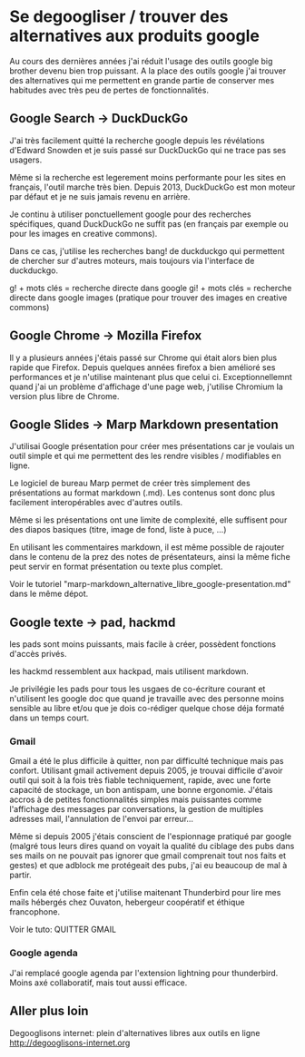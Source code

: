 <!--

---
title: Se degoogliser / trouver des alternatives aux produits google
description: Au cours des dernières années j'ai réduit l'usage des outils google big brother devenu bien trop puissant. A la place des outils google j'ai trouver des alternatives qui me permettent en grande partie de conserver mes habitudes avec très peu de pertes de fonctionnalités. 
image_url:
licence: CC-BY-SA 
---

-->


# Se degoogliser / trouver des alternatives aux produits google

Au cours des dernières années j'ai réduit l'usage des outils google big brother devenu bien trop puissant. A la place des outils google j'ai trouver des alternatives qui me permettent en grande partie de conserver mes habitudes avec très peu de pertes de fonctionnalités. 

## Google Search -> DuckDuckGo

J'ai très facilement quitté la recherche google depuis les révélations d'Edward Snowden et je suis passé sur DuckDuckGo qui ne trace pas ses usagers.

Même si la recherche est legerement moins performante pour les sites en français, l'outil marche très bien. Depuis 2013, DuckDuckGo est mon moteur par défaut et je ne suis jamais revenu en arrière.

Je continu à utiliser ponctuellement google pour des recherches spécifiques, quand DuckDuckGo ne suffit pas (en français par exemple ou pour les images en creative commons).

Dans ce cas, j'utilise les recherches bang! de duckduckgo qui permettent de chercher sur d'autres moteurs, mais toujours via l'interface de duckduckgo.

g! + mots clés = recherche directe dans google
gi! + mots clés = recherche directe dans google images (pratique pour trouver des images en creative commons)

## Google Chrome -> Mozilla Firefox

Il y a plusieurs années j'étais passé sur Chrome qui était alors bien plus rapide que Firefox. Depuis quelques années firefox a bien amélioré ses performances et je n'utilise maintenant plus que celui ci. Exceptionnellemnt quand j'ai un problème d'affichage d'une page web, j'utilise Chromium la version plus libre de Chrome.

## Google Slides -> Marp Markdown presentation

J'utilisai Google présentation pour créer mes présentations car je voulais un outil simple et qui me permettent des les rendre visibles / modifiables en ligne.

Le logiciel de bureau Marp permet de créer très simplement des présentations au format markdown (.md). Les contenus sont donc plus facilement interopérables avec d'autres outils.

Même si les présentations ont une limite de complexité, elle suffisent pour des diapos basiques (titre, image de fond, liste à puce, ...)

En utilisant les commentaires markdown, il est même possible de rajouter dans le contenu de la prez des notes de présentateurs, ainsi la même fiche peut servir en format présentation ou texte plus complet.

Voir le tutoriel "marp-markdown_alternative_libre_google-presentation.md" dans le même dépot.

## Google texte -> pad, hackmd

les pads sont moins puissants, mais facile à créer, possèdent fonctions d'accès privés.

les hackmd ressemblent aux hackpad, mais utilisent markdown.

Je privilégie les pads pour tous les usgaes de co-écriture courant et n'utilisent les google doc que quand je travaille avec des personne moins sensible au libre et/ou que je dois co-rédiger quelque chose déja formaté dans un temps court.

### Gmail

Gmail a été le plus difficile à quitter, non par difficulté technique mais pas confort. Utilisant gmail activement depuis 2005, je trouvai difficile d'avoir outil qui soit à la fois très fiable techniquement, rapide, avec une forte capacité de stockage, un bon antispam, une bonne ergonomie. J'étais accros à de petites fonctionnalités simples mais puissantes comme l'affichage des messages par conversations, la gestion de multiples adresses mail, l'annulation de l'envoi par erreur...

Même si depuis 2005 j'étais conscient de l'espionnage pratiqué par google (malgré tous leurs dires quand on voyait la qualité du ciblage des pubs dans ses mails on ne pouvait pas ignorer que gmail comprenait tout nos faits et gestes) et que adblock me protégeait des pubs, j'ai eu beaucoup de mal à partir.

Enfin cela été chose faite et j'utilise maitenant Thunderbird pour lire mes mails hébergés chez Ouvaton, hebergeur coopératif et éthique francophone.

Voir le tuto: QUITTER GMAIL 

### Google agenda

J'ai remplacé google agenda par l'extension lightning pour thunderbird. Moins axé collaboratif, mais tout aussi efficace.


## Aller plus loin

Degooglisons internet: plein d'alternatives libres aux outils en ligne
http://degooglisons-internet.org
